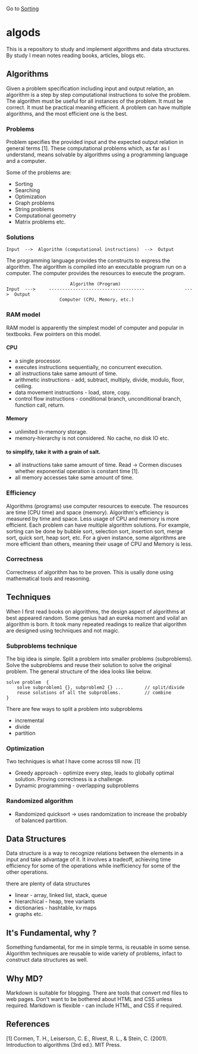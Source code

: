 Go to [Sorting](sorting/README.md)

# algods
This is a repository to study and implement algorithms and data structures. By study I mean notes reading books, articles, blogs etc. 



## Algorithms 
Given a problem specification including input and output relation, an algorithm is a step by step computational instructions to solve the problem. The algorithm must be useful for all instances of the problem. It must be correct. It must be practical meaning efficient. A problem can have multiple algorithms, and the most efficient one is the best. 

### Problems

Problem specifies the provided input and the expected output relation in general terms [1]. These computational problems which, as far as I understand,  means solvable by algorithms using a programming language and a computer. 

Some of the problems are:
- Sorting
- Searching
- Optimization
- Graph problems
- String problems
- Computational geometry
- Matrix problems
etc.

### Solutions

    Input  -->  Algorithm (computational instructions)  -->  Output

The programming language provides the constructs to express the algorithm. The algorithm is compiled into an executable program run on a computer. The computer provides the resources to execute the program. 

                            Algorithm (Program)
    Input  --->     ------------------------------------               --->  Output
                        Computer (CPU, Memory, etc.)

### RAM model
RAM model is apparently the simplest model of computer and popular in textbooks. Few pointers on this model. 
#### CPU
+ a single processor.
+ executes instructions sequentially, no concurrent execution.
+ all instructions take same amount of time.
+ arithmetic instructions - add, subtract, multiply, divide, modulo, floor, ceiling.
+ data movement instructions - load, store, copy.
+ control flow instructions - conditional branch, unconditional branch, function call, return.
    
#### Memory
+ unlimited in-memory storage.
+ memory-hierarchy is not considered. No cache, no disk IO etc.

#### to simplify, take it with a grain of salt.
+ all instructions take same amount of time. Read -> Cormen discuses whether exponential operation is constant time [1].
+ all memory accesses take same amount of time.


### Efficiency
Algorithms (programs) use computer resources to execute. The resources are time (CPU time) and space (memory). Algorithm's efficiency is measured by time and space. Less usage of CPU  and memory is more efficient. Each problem can have multiple algorithm solutions. For example, sorting can be done by bubble sort, selection sort, insertion sort, merge sort, quick sort, heap sort, etc. For a given instance, some algorithms are more efficient than others, meaning their usage of CPU and Memory is less.

### Correctness
Correctness of algorithm has to be proven. This is usally done using mathematical tools and reasoning.

## Techniques
When I first read books on algorithms, the design aspect of algorithms at best appeared random. Some genius had an eureka moment and voila! an algorithm is born. It took many repeated readings to realize that algorithm are designed using techniques and not magic. 


### Subproblems technique
The big idea is simple. Split a problem into smaller problems (subproblems). Solve the subproblems and reuse their solution to solve the original problem. The general structure of the idea looks like below. 

    solve problem  {
        solve subproblem1 {}, subproblem2 {} ...        // split/divide
        reuse solutions of all the subproblems.         // combine
    }

There are few ways to split a problem into subproblems 
+ incremental
+ divide
+ partition

### Optimization
Two techniques is what I have come across till now. [1]
+ Greedy approach - optimize every step, leads to globally optimal solution. Proving correctness is a challenge.
+ Dynamic programming - overlapping subproblems

### Randomized algorithm
+ Randomized quicksort -> uses randomization to increase the probably of balanced partition.

## Data Structures 
Data structure is a way to recognize relations between the elements in a input and take advantage of it. It involves a tradeoff, achieving time efficiency for some of the operations while inefficiency for some of the other operations.

there are plenty of data structures 
+ linear - array, linked list, stack, queue
+ hierarchical - heap, tree variants 
+ dictionaries - hashtable, kv maps 
+ graphs 
etc.

## It's Fundamental, why ?
Something fundamental, for me in simple terms, is reusable in some sense. Algorithm techniques are reusable to wide variety of problems, infact to construct data structures as well. 


## Why MD?
Markdown is suitable for blogging. There are tools that convert md files to web pages.
Don't want to be bothered about HTML and CSS unless required.
Markdown is flexible - can include HTML, and CSS if required.


## References
[1] Cormen, T. H., Leiserson, C. E., Rivest, R. L., & Stein, C. (2001). Introduction to algorithms (3rd ed.). MIT Press.
